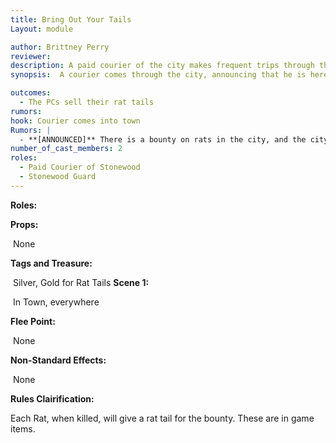 ```yaml
---
title: Bring Out Your Tails
Layout: module

author: Brittney Perry
reviewer: 
description: A paid courier of the city makes frequent trips through the town collecting on the bounty. He pays one silver per rat tail.
synopsis:  A courier comes through the city, announcing that he is here to collect rat tails for the bounty. He will collect the PC's tails, pay one silver per tail, and move on. He doesn't sell or buy any other objects.

outcomes: 
  - The PCs sell their rat tails
rumors: 
hook: Courier comes into town
Rumors: |
  - **[ANNOUNCED]** There is a bounty on rats in the city, and the city will pay one silver for every  rat tail harvested.
number_of_cast_members: 2
roles: 
  - Paid Courier of Stonewood
  - Stonewood Guard
---
```
















**Roles:**



**Props:**

​	None



**Tags and Treasure:** 

​	Silver, Gold for Rat Tails
**Scene 1:** 

​	In Town, everywhere

**Flee Point:**

​	None

**Non-Standard Effects:**

​	None

**Rules Clairification:**

Each Rat, when killed, will give a rat tail for the bounty. These are in game items.

